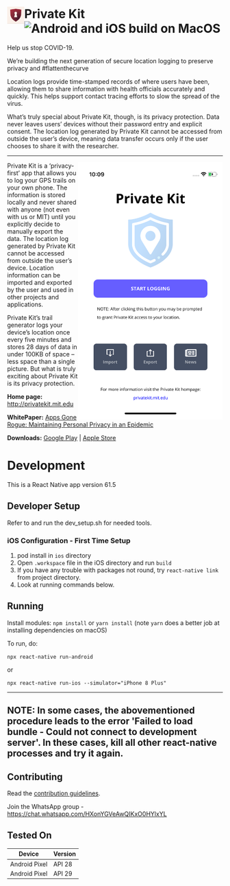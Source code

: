 # Private Kit<img align="left" src="./assets/ShieldKeyHold512x512.png" data-canonical-src="./assets/ShieldKeyHold512x512.png" width="40" height="40"/> ![Android and iOS build on MacOS](https://github.com/tripleblindmarket/private-kit/workflows/Android%20and%20iOS%20build%20on%20MacOS/badge.svg)

Help us stop COVID-19.

We’re building the next generation of secure location logging to preserve privacy and #flattenthecurve

Location logs provide time-stamped records of where users have been, allowing them to share information with health officials accurately and quickly. This helps support contact tracing efforts to slow the spread of the virus.

What’s truly special about Private Kit, though, is its privacy protection. Data never leaves users’ devices without their password entry and explicit consent. The location log generated by Private Kit cannot be accessed from outside the user’s device, meaning data transfer occurs only if the user chooses to share it with the researcher.

----

<img align="right" src="./assets/PreviewUI.png" data-canonical-src="./assets/PreviewUI.png"/>

Private Kit is a ‘privacy-first’ app that allows you to log your GPS trails on your own phone. The information is stored locally and never shared with anyone (not even with us or MIT) until you explicitly decide to manually export the data. The location log generated by Private Kit cannot be accessed from outside the user’s device. Location information can be imported and exported by the user and used in other projects and applications.

Private Kit’s trail generator logs your device’s location once every five minutes and stores 28 days of data in under 100KB of space – less space than a single picture.  But what is truly exciting about Private Kit is its privacy protection.

**Home page:** http://privatekit.mit.edu

**WhitePaper:** [Apps Gone Rogue: Maintaining Personal Privacy in an Epidemic](https://drive.google.com/file/d/1nwOR4drE3YdkCkyy_HBd6giQPPhLEkRc/view?usp=sharing)

**Downloads:** [Google Play](https://play.google.com/store/apps/details?id=edu.mit.privatekit) | [Apple Store](https://apps.apple.com/us/app/private-kit-prototype/id1501903733)

# Development

This is a React Native app version 61.5

## Developer Setup

Refer to and run the dev_setup.sh for needed tools.

### iOS Configuration - First Time Setup

1. pod install in `ios` directory
2. Open `.workspace` file in the iOS directory and run `build`
3. If you have any trouble with packages not round, try `react-native link` from project directory.
4. Look at running commands below.

## Running

Install modules:
```npm install``` or ```yarn install``` (note ```yarn``` does a better job at installing dependencies on macOS)

To run, do:
```
npx react-native run-android
```
or
```
npx react-native run-ios --simulator="iPhone 8 Plus"
```

----------------------------------------------------------------------------------
NOTE: In some cases, the abovementioned procedure leads to the error 'Failed to load bundle - Could not connect to development server'. In these cases, kill all other react-native processes and try it again.
----------------------------------------------------------------------------------

## Contributing

Read the [contribution guidelines](./.github/CONTRIBUTING.md).

Join the WhatsApp group - https://chat.whatsapp.com/HXonYGVeAwQIKxO0HYlxYL

## Tested On

| Device | Version |
| ------------- | ------------- |
| Android Pixel | API 28  |
| Android Pixel | API 29  |

